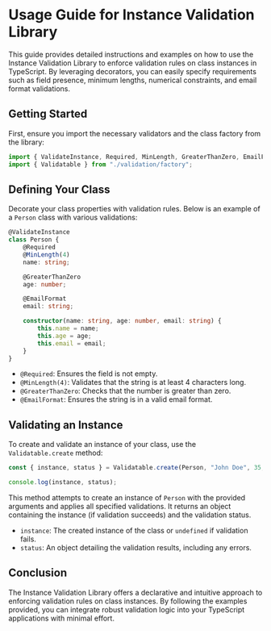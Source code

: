 # Usage Guide for Instance Validation Library

This guide provides detailed instructions and examples on how to use the Instance Validation Library to enforce validation rules on class instances in TypeScript. By leveraging decorators, you can easily specify requirements such as field presence, minimum lengths, numerical constraints, and email format validations.

## Getting Started

First, ensure you import the necessary validators and the class factory from the library:

```typescript
import { ValidateInstance, Required, MinLength, GreaterThanZero, EmailFormat } from "./validation/validators";
import { Validatable } from "./validation/factory";
```

## Defining Your Class

Decorate your class properties with validation rules. Below is an example of a `Person` class with various validations:

```typescript
@ValidateInstance
class Person {
    @Required
    @MinLength(4)
    name: string;

    @GreaterThanZero
    age: number;

    @EmailFormat
    email: string;

    constructor(name: string, age: number, email: string) {
        this.name = name;
        this.age = age;
        this.email = email;
    }
}
```

- `@Required`: Ensures the field is not empty.
- `@MinLength(4)`: Validates that the string is at least 4 characters long.
- `@GreaterThanZero`: Checks that the number is greater than zero.
- `@EmailFormat`: Ensures the string is in a valid email format.

## Validating an Instance

To create and validate an instance of your class, use the `Validatable.create` method:

```typescript
const { instance, status } = Validatable.create(Person, "John Doe", 35, "john.doe@xyz.com");

console.log(instance, status);
```

This method attempts to create an instance of `Person` with the provided arguments and applies all specified validations. It returns an object containing the instance (if validation succeeds) and the validation status.

- `instance`: The created instance of the class or `undefined` if validation fails.
- `status`: An object detailing the validation results, including any errors.

## Conclusion

The Instance Validation Library offers a declarative and intuitive approach to enforcing validation rules on class instances. By following the examples provided, you can integrate robust validation logic into your TypeScript applications with minimal effort.
